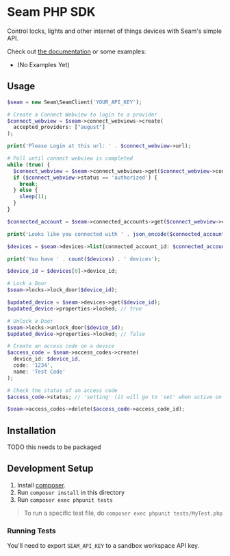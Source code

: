 # Seam PHP SDK

Control locks, lights and other internet of things devices with Seam's simple API.

Check out [the documentation](https://docs.seam.co) or some examples:

* (No Examples Yet)

## Usage

```php
$seam = new Seam\SeamClient('YOUR_API_KEY');

# Create a Connect Webview to login to a provider
$connect_webview = $seam->connect_webviews->create(
  accepted_providers: ["august"]
);

print('Please Login at this url: ' . $connect_webview->url);

# Poll until connect webview is completed    
while (true) {
  $connect_webview = $seam->connect_webviews->get($connect_webview->connect_webview_id);
  if ($connect_webview->status == 'authorized') {
    break;
  } else {
    sleep(1);
  }
}

$connected_account = $seam->connected_accounts->get($connect_webview->connected_account_id);

print('Looks like you connected with ' . json_encode($connected_account->user_identifier));

$devices = $seam->devices->list(connected_account_id: $connected_account->connected_account_id);

print('You have ' . count($devices) . ' devices');

$device_id = $devices[0]->device_id;

# Lock a Door
$seam->locks->lock_door($device_id);

$updated_device = $seam->devices->get($device_id);
$updated_device->properties->locked; // true

# Unlock a Door
$seam->locks->unlock_door($device_id);
$updated_device->properties->locked; // false

# Create an access code on a device
$access_code = $seam->access_codes->create(
  device_id: $device_id,
  code: '1234',
  name: 'Test Code'
);

# Check the status of an access code
$access_code->status; // 'setting' (it will go to 'set' when active on the device)

$seam->access_codes->delete($access_code->access_code_id);
```

## Installation

TODO this needs to be packaged

## Development Setup

1. Install [composer](https://getcomposer.org/).
2. Run `composer install` in this directory
3. Run `composer exec phpunit tests`

> To run a specific test file, do `composer exec phpunit tests/MyTest.php`

### Running Tests

You'll need to export `SEAM_API_KEY` to a sandbox workspace API key.